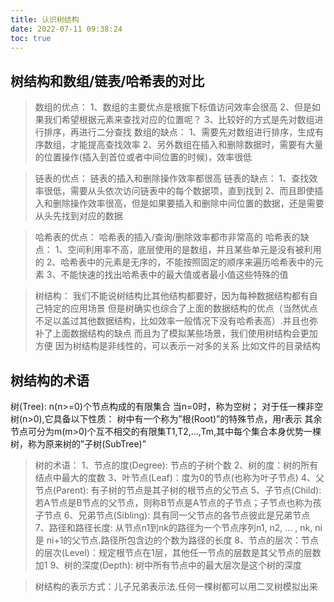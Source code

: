 ```yaml
---
title: 认识树结构
date: 2022-07-11 09:38:24
toc: true
---
```


## 树结构和数组/链表/哈希表的对比
>数组的优点：
1、数组的主要优点是根据下标值访问效率会很高
2、但是如果我们希望根据元素来查找对应的位置呢？
3、比较好的方式是先对数组进行排序，再进行二分查找
数组的缺点：
1、需要先对数组进行排序，生成有序数组，才能提高查找效率
2、另外数组在插入和删除数据时，需要有大量的位置操作(插入到首位或者中间位置的时候)，效率很低

>链表的优点：
链表的插入和删除操作效率都很高
链表的缺点：
1、查找效率很低，需要从头依次访问链表中的每个数据项，直到找到
2、而且即使插入和删除操作效率很高，但是如果要插入和删除中间位置的数据，还是需要从头先找到对应的数据

>哈希表的优点：
哈希表的插入/查询/删除效率都市非常高的
哈希表的缺点：
1、空间利用率不高，底层使用的是数组，并且某些单元是没有被利用的
2、哈希表中的元素是无序的，不能按照固定的顺序来遍历哈希表中的元素
3、不能快速的找出哈希表中的最大值或者最小值这些特殊的值

>树结构：
我们不能说树结构比其他结构都要好，因为每种数据结构都有自己特定的应用场景
但是树确实也综合了上面的数据结构的优点（当然优点不足以盖过其他数据结构，比如效率一般情况下没有哈希表高）.并且也弥补了上面数据结构的缺点
而且为了模拟某些场景，我们使用树结构会更加方便
因为树结构是非线性的，可以表示一对多的关系
比如文件的目录结构

## 树结构的术语
树(Tree): n(n>=0)个节点构成的有限集合
当n=0时，称为空树；
对于任一棵非空树(n>0),它具备以下性质：
树中有一个称为”根(Root)”的特殊节点，用r表示
其余节点可分为m(m>0)个互不相交的有限集T1,T2,...,Tm,其中每个集合本身优势一棵树，称为原来树的”子树(SubTree)”

>树的术语：
1、节点的度(Degree): 节点的子树个数
2、树的度：树的所有结点中最大的度数
3、叶节点(Leaf)：度为0的节点(也称为叶子节点)
4、父节点(Parent): 有子树的节点是其子树的根节点的父节点
5、子节点(Child): 若A节点是B节点的父节点，则称B节点是A节点的子节点；子节点也称为孩子节点
6、兄弟节点(Sibling): 具有同一父节点的各节点彼此是兄弟节点
7、路径和路径长度: 从节点n1到nk的路径为一个节点序列n1, n2, … , nk, ni 是 ni+1的父节点.路径所包含边的个数为路径的长度
8、节点的层次：节点的层次(Level)：规定根节点在1层，其他任一节点的层数是其父节点的层数加1
9、树的深度(Depth): 树中所有节点中的最大层次是这个树的深度

>树结构的表示方式：儿子兄弟表示法.任何一棵树都可以用二叉树模拟出来